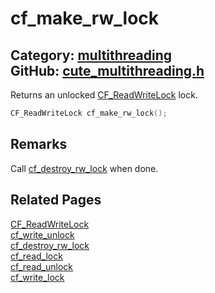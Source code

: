 [](../header.md ':include')

# cf_make_rw_lock

Category: [multithreading](/api_reference?id=multithreading)  
GitHub: [cute_multithreading.h](https://github.com/RandyGaul/cute_framework/blob/master/include/cute_multithreading.h)  
---

Returns an unlocked [CF_ReadWriteLock](/multithreading/cf_readwritelock.md) lock.

```cpp
CF_ReadWriteLock cf_make_rw_lock();
```

## Remarks

Call [cf_destroy_rw_lock](/multithreading/cf_destroy_rw_lock.md) when done.

## Related Pages

[CF_ReadWriteLock](/multithreading/cf_readwritelock.md)  
[cf_write_unlock](/multithreading/cf_write_unlock.md)  
[cf_destroy_rw_lock](/multithreading/cf_destroy_rw_lock.md)  
[cf_read_lock](/multithreading/cf_read_lock.md)  
[cf_read_unlock](/multithreading/cf_read_unlock.md)  
[cf_write_lock](/multithreading/cf_write_lock.md)  
